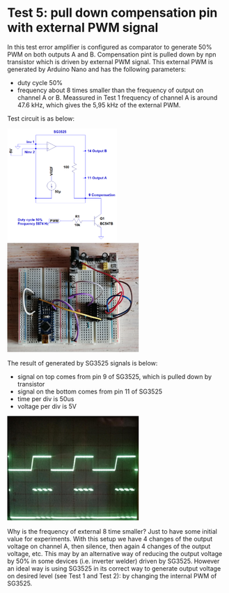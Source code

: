 # Test 5: pull down compensation pin with external PWM signal

In this test error amplifier is configured as comparator to generate 50% PWM on both outputs A and B.
Compensation pint is pulled down by npn transistor which is driven by external PWM signal. This external
PWM is generated by Arduino Nano and has the following parameters:
 * duty cycle 50%
 * frequency about 8 times smaller than the frequency of output on channel A or B. Meassured in Test 1 frequency of channel A
 is around 47.6 kHz, which gives the 5,95 kHz of the external PWM.
 
Test circuit is as below:

<img src="https://raw.githubusercontent.com/wmarkow/sandbox/master/inverter-welder/elements/sg3525/tests/Test5/05_external_pwm_circuit.png" width="50%" > 
<img src="https://raw.githubusercontent.com/wmarkow/sandbox/master/inverter-welder/elements/sg3525/tests/Test5/05_external_pwm_circuit.jpg" width="60%" >

The result of generated by SG3525 signals is below:
 * signal on top comes from pin 9 of SG3525, which is pulled down by transistor
 * signal on the bottom comes from pin 11 of SG3525
 * time per div is 50us
 * voltage per div is 5V

<img src="https://raw.githubusercontent.com/wmarkow/sandbox/master/inverter-welder/elements/sg3525/tests/Test5/05_pin9_pin11.jpg" width="60%" >

 
Why is the frequency of external 8 time smaller? Just to have some initial value for experiments. With this setup we have 4 changes of the output voltage on channel A,
then silence, then again 4 changes of the output voltage, etc. This may by an alternative way of reducing the output voltage by 50% in some devices (i.e. inverter welder)
driven by SG3525. However an ideal way is using SG3525 in its correct way to generate output voltage on desired level (see Test 1 and Test 2): by changing the internal PWM
of SG3525.

 
